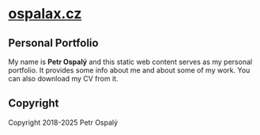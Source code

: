 # [ospalax.cz](https://ospalax.github.io/)

## Personal Portfolio

My name is **Petr Ospalý** and this static web content serves as my personal portfolio. It provides some info about me and about some of my work. You can also download my CV from it.

## Copyright

Copyright 2018-2025 Petr Ospalý

